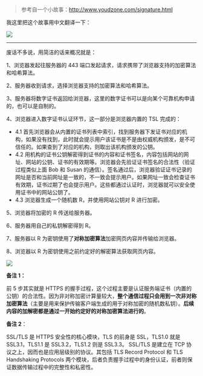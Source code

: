 > 参考自一个小故事：http://www.youdzone.com/signature.html

我这里把这个故事用中文翻译一下：

![](https://cdn.jsdelivr.net/gh/DogerRain/image@main/img/image-20210322113130706.png)

---



废话不多说，用简洁的话来概况就是：



1、浏览器发起往服务器的 443 端口发起请求，请求携带了浏览器支持的加密算法和哈希算法。

2、服务器收到请求，选择浏览器支持的加密算法和哈希算法。

3、服务器将数字证书返回给浏览器，这里的数字证书可以是向某个可靠机构申请的，也可以是自制的。

4、浏览器进入数字证书认证环节，这一部分是浏览器内置的 TSL 完成的：

- 4.1 首先浏览器会从内置的证书列表中索引，找到服务器下发证书对应的机构，如果没有找到，此时就会提示用户该证书是不是由权威机构颁发，是不可信任的。如果查到了对应的机构，则取出该机构颁发的公钥。
- 4.2 用机构的证书公钥解密得到证书的内容和证书签名，内容包括网站的网址、网站的公钥、证书的有效期等。浏览器会先验证证书签名的合法性（验证过程类似上面 Bob 和 Susan 的通信）。签名通过后，浏览器验证证书记录的网址是否和当前网址是一致的，不一致会提示用户。如果网址一致会检查证书有效期，证书过期了也会提示用户。这些都通过认证时，浏览器就可以安全使用证书中的网站公钥了。
- 4.3 浏览器生成一个随机数 R，并使用网站公钥对 R 进行加密。

5、浏览器将加密的 R 传送给服务器。

6、服务器用自己的私钥解密得到 R。

7、服务器以 R 为密钥使用了**对称加密算法**加密网页内容并传输给浏览器。

8、浏览器以 R 为密钥使用之前约定好的解密算法获取网页内容。

![](https://blog-10039692.file.myqcloud.com/1496630562190_7447_1496630563858.png)

**备注 1：**

前 5 步其实就是 HTTPS 的握手过程，这个过程主要是认证服务端证书（内置的公钥）的合法性。因为非对称加密计算量较大，**整个通信过程只会用到一次非对称加密算法**（主要是用来保护传输客户端生成的用于对称加密的随机数私钥）。**后续内容的加解密都是通过一开始约定好的对称加密算法进行的**。

**备注 2**：

SSL/TLS 是 HTTPS 安全性的核心模块，TLS 的前身是 SSL，TLS1.0 就是 SSL3.1，TLS1.1 是 SSL3.2，TLS1.2 则是 SSL3.3。 SSL/TLS 是建立在 TCP 协议之上，因而也是应用层级别的协议。其包括 TLS Record Protocol 和 TLS Handshaking Protocols 两个模块，后者负责握手过程中的身份认证，前者则保证数据传输过程中的完整性和私密性。

